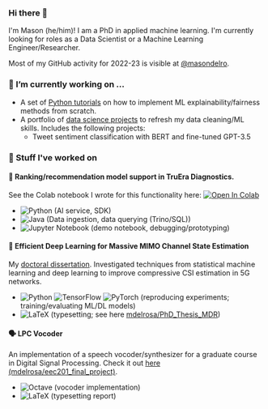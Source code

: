 ### Hi there 👋

I'm Mason (he/him)! I am a PhD in applied machine learning. I'm currently looking for roles as a Data Scientist or a Machine Learning Engineer/Researcher.

Most of my GitHub activity for 2022-23 is visible at [@masondelro](https://github.com/masondelro).

### 🔭 I’m currently working on ...

- A set of [Python tutorials](https://github.com/mdelrosa/ml-explainability-fairness) on how to implement ML explainability/fairness methods from scratch.
- A portfolio of [data science projects](https://github.com/mdelrosa/data-science-portfolio) to refresh my data cleaning/ML skills. Includes the following projects:
  - Tweet sentiment classification with BERT and fine-tuned GPT-3.5

### 👀 Stuff I've worked on

#### 🔎 Ranking/recommendation model support in TruEra Diagnostics.

See the Colab notebook I wrote for this functionality here: [![Open In Colab](https://colab.research.google.com/assets/colab-badge.svg)](https://colab.research.google.com/github/truera/truera-examples/blob/release/prod/starter-examples/starter-ranking.ipynb)
- ![Python](https://img.shields.io/badge/python-3670A0?style=for-the-badge&logo=python&logoColor=ffdd54) (AI service, SDK)
- ![Java](https://img.shields.io/badge/java-%23ED8B00.svg?style=for-the-badge&logo=openjdk&logoColor=white) (Data ingestion, data querying (Trino/SQL))
- ![Jupyter Notebook](https://img.shields.io/badge/jupyter-%23FA0F00.svg?style=for-the-badge&logo=jupyter&logoColor=white) (demo notebook, debugging/prototyping)

#### 📱 Efficient Deep Learning for Massive MIMO Channel State Estimation

My [doctoral dissertation](https://www.proquest.com/openview/95c3a12f32f1124c5dc9cb08244f2aec/1?pq-origsite=gscholar&cbl=18750&diss=y). Investigated techniques from statistical machine learning and deep learning to improve compressive CSI estimation in 5G networks.
- ![Python](https://img.shields.io/badge/python-3670A0?style=for-the-badge&logo=python&logoColor=ffdd54) 	![TensorFlow](https://img.shields.io/badge/TensorFlow-%23FF6F00.svg?style=for-the-badge&logo=TensorFlow&logoColor=white) ![PyTorch](https://img.shields.io/badge/PyTorch-%23EE4C2C.svg?style=for-the-badge&logo=PyTorch&logoColor=white) (reproducing experiments; training/evaluating ML/DL models) 
- ![LaTeX](https://img.shields.io/badge/latex-%23008080.svg?style=for-the-badge&logo=latex&logoColor=white) (typesetting; see here [mdelrosa/PhD_Thesis_MDR](https://github.com/mdelrosa/PhD_Thesis_MDR/tree/master))

#### 🗣 LPC Vocoder

An implementation of a speech vocoder/synthesizer for a graduate course in Digital Signal Processing. Check it out [here (mdelrosa/eec201_final_project)](https://github.com/mdelrosa/eec201_final_project).
- ![Octave](https://img.shields.io/badge/OCTAVE-darkblue?style=for-the-badge&logo=octave&logoColor=fcd683) (vocoder implementation)
- ![LaTeX](https://img.shields.io/badge/latex-%23008080.svg?style=for-the-badge&logo=latex&logoColor=white) (typesetting report)

<!--
**mdelrosa/mdelrosa** is a ✨ _special_ ✨ repository because its `README.md` (this file) appears on your GitHub profile.

Here are some ideas to get you started:

- 🔭 I’m currently working on ...
- 🌱 I’m currently learning ...
- 👯 I’m looking to collaborate on ...
- 🤔 I’m looking for help with ...
- 💬 Ask me about ...
- 📫 How to reach me: ...
- 😄 Pronouns: ...
- ⚡ Fun fact: ...
-->
